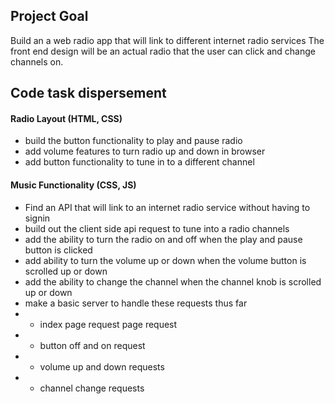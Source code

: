 
## Project Goal
Build an a web radio app that will link to different internet radio services
The front end design will be an actual radio that the user can click and change channels on.


## Code task dispersement
#### Radio Layout (HTML, CSS)
- build the button functionality to play and pause radio
- add volume features to turn radio up and down in browser
- add button functionality to tune in to a different channel

#### Music Functionality (CSS, JS)
- Find an API that will link to an internet radio service without having to signin
- build out the client side api request to tune into a radio channels
- add the ability to turn the radio on and off when the play and pause button is clicked
- add ability to turn the volume up or down when the volume button is scrolled up or down
- add the ability to change the channel when the channel knob is scrolled up or down
- make a basic server to handle these requests thus far
- - index page request page request
- - button off and on request
- - volume up and down requests
- - channel change requests

